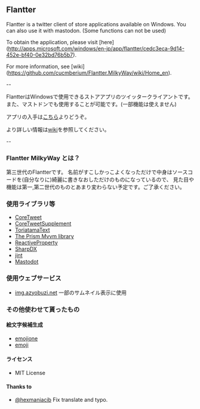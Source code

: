 ﻿Flantter
--

Flantter is a twitter client of store applications available on Windows.
You can also use it with mastodon. (Some functions can not be used)

To obtain the application, please visit [here] (http://apps.microsoft.com/windows/en-jp/app/flantter/cedc3eca-9d14-452e-bf40-0e32bd76b5b7).

For more information, see [wiki] (https://github.com/cucmberium/Flantter.MilkyWay/wiki/Home_en).

--

FlantterはWindowsで使用できるストアアプリのツイッタークライアントです。
また、マストドンでも使用することが可能です。(一部機能は使えません)

アプリの入手は[こちら](http://apps.microsoft.com/windows/ja-jp/app/flantter/cedc3eca-9d14-452e-bf40-0e32bd76b5b7)よりどうぞ。

より詳しい情報は[wiki](https://github.com/cucmberium/Flantter.MilkyWay/wiki)を参照してください。

--

### Flantter MilkyWay とは？

第三世代のFlantterです。
名前がすこしかっこよくなっただけで中身はソースコードを(自分なりに)綺麗に書きなおしただけのものになっているので、
見た目や機能は第一,第二世代のものとあまり変わらない予定です。ご了承ください。

### 使用ライブラリ等

* [CoreTweet](https://github.com/CoreTweet/CoreTweet)
* [CoreTweetSupplement](https://github.com/CoreTweet/CoreTweetSupplement)
* [ToriatamaText](https://github.com/azyobuzin/ToriatamaText)
* [The Prism Mvvm library](https://github.com/PrismLibrary/Prism)
* [ReactiveProperty](https://github.com/runceel/ReactiveProperty)
* [SharpDX](https://github.com/sharpdx/SharpDX)
* [jint](https://github.com/sebastienros/jint)
* [Mastodot](https://github.com/yamachu/Mastodot)

### 使用ウェブサービス

* [img.azyobuzi.net](http://img.azyobuzi.net/) 一部のサムネイル表示に使用

### その他使わせて貰ったもの

#### 絵文字候補生成

* [emojione](https://github.com/Ranks/emojione)
* [emoji](https://github.com/carpedm20/emoji)

#### ライセンス

* MIT License

#### Thanks to

* [@hexmaniacib](https://twitter.com/hexmaniacib) Fix translate and typo.